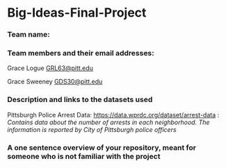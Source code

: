 # Big-Ideas-Final-Project
### Team name:

### Team members and their email addresses:

Grace Logue GRL63@pitt.edu

Grace Sweeney GDS30@pitt.edu

### Description and links to the datasets used

Pittsburgh Police Arrest Data: https://data.wprdc.org/dataset/arrest-data : *Contains data about the number of arrests in each neighborhood. The information is reported by City of Pittsburgh police officers*

### A one sentence overview of your repository, meant for someone who is not familiar with the project
